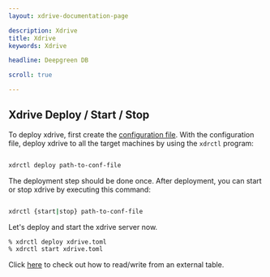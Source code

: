 ```yaml
---
layout: xdrive-documentation-page

description: Xdrive
title: Xdrive
keywords: Xdrive

headline: Deepgreen DB

scroll: true

---
```


## Xdrive Deploy / Start / Stop

To deploy xdrive, first create the [configuration file](../configuration).  With the
configuration file, deploy xdrive to all the target machines by using
the `xdrctl` program:

```bash

xdrctl deploy path-to-conf-file

```

The deployment step should be done once. After deployment, you can
start or stop xdrive by executing this command:

```bash

xdrctl {start|stop} path-to-conf-file

```

Let's deploy and start the xdrive server now.

```bash
% xdrctl deploy xdrive.toml
% xdrctl start xdrive.toml
```

Click [here](../read-write) to check out how to read/write from an external table.

